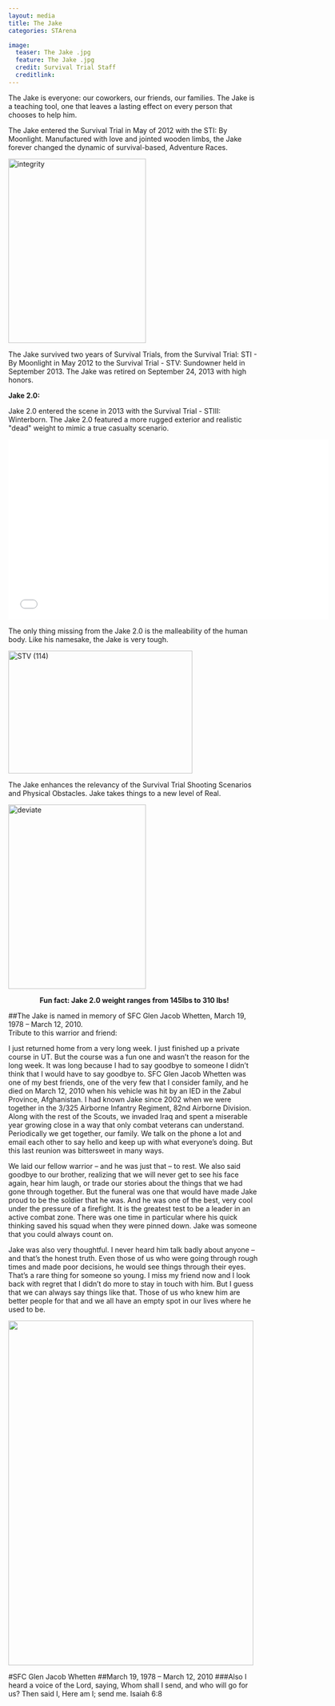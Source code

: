 ```yaml
---
layout: media
title: The Jake
categories: STArena

image:
  teaser: The Jake .jpg
  feature: The Jake .jpg
  credit: Survival Trial Staff
  creditlink:  
---
```




The Jake is everyone: our coworkers, our friends, our families. The Jake is a teaching tool, one that leaves a lasting effect on every person that chooses to help him.

The Jake entered the Survival Trial in May of 2012 with the STI: By Moonlight.  Manufactured with love and jointed wooden limbs, the Jake forever changed the dynamic of survival-based, Adventure Races.

<a href="http://survivaltrial.com/wp-content/uploads/2013/09/integrity.jpg"><img class="alignnone  wp-image-1047" src="http://survivaltrial.com/wp-content/uploads/2013/09/integrity-764x1024.jpg" alt="integrity" width="275" height="368" /></a>

The Jake survived two years of Survival Trials, from the Survival Trial: STI - By Moonlight in May 2012 to the Survival Trial - STV: Sundowner held in September 2013.  The Jake was retired on September 24, 2013 with high honors.

<strong>Jake 2.0:</strong>

Jake 2.0 entered the scene in 2013 with the Survival Trial - STIII: Winterborn.  The Jake 2.0 featured a more rugged exterior and realistic "dead" weight to mimic a true casualty scenario.

<iframe src="//www.youtube.com/embed/-WEfgZ_XOZg" width="640" height="360" frameborder="0" allowfullscreen="allowfullscreen"></iframe>

The only thing missing from the Jake 2.0 is the malleability of the human body.  Like his namesake, the Jake is very tough.

<a href="http://survivaltrial.com/wp-content/uploads/2013/09/STV-114.jpg"><img class="wp-image-1216 alignright" src="http://survivaltrial.com/wp-content/uploads/2013/09/STV-114-1024x682.jpg" alt="STV (114)" width="368" height="245" /></a>

The Jake enhances the relevancy of the Survival Trial Shooting Scenarios and Physical Obstacles.  Jake takes things to a new level of Real.

<a href="http://survivaltrial.com/wp-content/uploads/2013/09/deviate.jpg"><img class="alignnone  wp-image-1039" src="http://survivaltrial.com/wp-content/uploads/2013/09/deviate-764x1024.jpg" alt="deviate" width="275" height="368" /></a>


<center><strong>Fun fact:  Jake 2.0 weight ranges from 145lbs to 310 lbs!</strong></center>





##The Jake is named in memory of SFC Glen Jacob Whetten, March 19, 1978 – March 12, 2010.  
Tribute to this warrior and friend:

I just returned home from a very long week. I just finished up a private course in UT.  But the course was a fun one and wasn’t the reason for the long week. It was long because I had to say goodbye to someone I didn’t think that I would have to say goodbye to. SFC Glen Jacob Whetten was one of my best friends, one of the very few that I consider family, and he died on March 12, 2010 when his vehicle was hit by an IED in the Zabul Province, Afghanistan. I had known Jake since 2002 when we were together in the 3/325 Airborne Infantry Regiment, 82nd Airborne Division. Along with the rest of the Scouts, we invaded Iraq and spent a miserable year growing close in a way that only combat veterans can understand. Periodically we get together, our family. We talk on the phone a lot and email each other to say hello and keep up with what everyone’s doing. But this last reunion was bittersweet in many ways.

We laid our fellow warrior – and he was just that – to rest. We also said goodbye to our brother, realizing that we will never get to see his face again, hear him laugh, or trade our stories about the things that we had gone through together. But the funeral was one that would have made Jake proud to be the soldier that he was. And he was one of the best, very cool under the pressure of a firefight. It is the greatest test to be a leader in an active combat zone. There was one time in particular where his quick thinking saved his squad when they were pinned down.  Jake was someone that you could always count on.

Jake was also very thoughtful. I never heard him talk badly about anyone – and that’s the honest truth. Even those of us who were going through rough times and made poor decisions, he would see things through their eyes. That’s a rare thing for someone so young. I miss my friend now and I look back with regret that I didn’t do more to stay in touch with him. But I guess that we can always say things like that. Those of us who knew him are better people for that and we all have an empty spot in our lives where he used to be.

<a href="http://pmdatabook.files.wordpress.com/2010/03/jake.jpg"><img class="size-full wp-image-299 aligncenter" title="SFC Glen Jacob Whetten" src="http://pmdatabook.files.wordpress.com/2010/03/jake.jpg?w=490&amp;h=688" alt="" width="490" height="688" /></a></p>
#SFC Glen Jacob Whetten
##March 19, 1978 – March 12, 2010 
###Also I heard a voice of the Lord, saying, Whom shall I send, and who will go for us?  Then said I, Here am I; send me.  Isaiah 6:8 